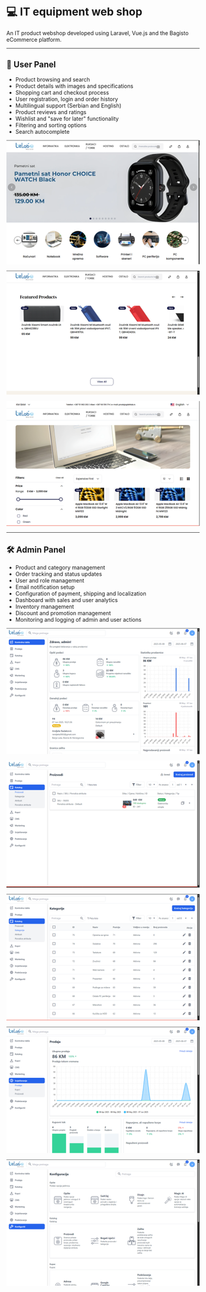 # 💻 IT equipment web shop

An IT product webshop developed using Laravel, Vue.js and the Bagisto eCommerce platform.

---

## 👥 User Panel

- Product browsing and search
- Product details with images and specifications
- Shopping cart and checkout process
- User registration, login and order history
- Multilingual support (Serbian and English)
- Product reviews and ratings
- Wishlist and "save for later" functionality
- Filtering and sorting options
- Search autocomplete


![screenshot](screenshots/picture1.png)

![screenshot](screenshots/picture2.png)

![screenshot](screenshots/picture3.png)


---

## 🛠️ Admin Panel

- Product and category management  
- Order tracking and status updates  
- User and role management  
- Email notification setup  
- Configuration of payment, shipping and localization
- Dashboard with sales and user analytics
- Inventory management
- Discount and promotion management
- Monitoring and logging of admin and user actions


![screenshot](screenshots/picture4.png)

![screenshot](screenshots/picture5.png)

![screenshot](screenshots/picture6.png)

![screenshot](screenshots/picture7.png)

![screenshot](screenshots/picture8.png)
